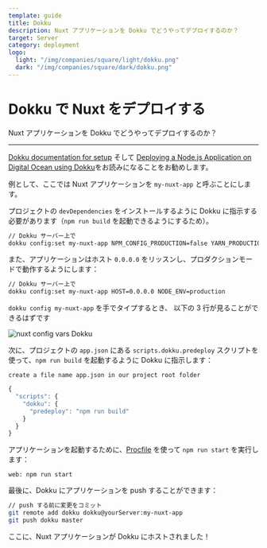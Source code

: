 ```yaml
---
template: guide
title: Dokku
description: Nuxt アプリケーションを Dokku でどうやってデプロイするのか？
target: Server
category: deployment
logo:
  light: "/img/companies/square/light/dokku.png"
  dark: "/img/companies/square/dark/dokku.png"
---
```


# Dokku で Nuxt をデプロイする

Nuxt アプリケーションを Dokku でどうやってデプロイするのか？

---

[Dokku documentation for setup](http://dokku.viewdocs.io/dokku/getting-started/installation/) そして [Deploying a Node.js Application on Digital Ocean using Dokku](http://jakeklassen.com/post/deploying-a-node-app-on-digital-ocean-using-dokku/)をお読みになることをお勧めします。

例として、ここでは Nuxt アプリケーションを `my-nuxt-app` と呼ぶことにします。

プロジェクトの `devDependencies` をインストールするように Dokku に指示する必要があります（`npm run build` を起動できるようにするため）。

```bash
// Dokku サーバー上で
dokku config:set my-nuxt-app NPM_CONFIG_PRODUCTION=false YARN_PRODUCTION=false
```

また、アプリケーションはホスト `0.0.0.0` をリッスンし、プロダクションモードで動作するようにします：

```bash
// Dokku サーバー上で
dokku config:set my-nuxt-app HOST=0.0.0.0 NODE_ENV=production
```

`dokku config my-nuxt-app` を手でタイプするとき、 以下の 3 行が見ることができるはずです

![nuxt config vars Dokku](https://i.imgur.com/9FNsaoQ.png)

次に、プロジェクトの `app.json` にある `scripts.dokku.predeploy` スクリプトを使って、`npm run build` を起動するように Dokku に指示します：

`create a file name app.json in our project root folder`

```js
{
  "scripts": {
    "dokku": {
      "predeploy": "npm run build"
    }
  }
}
```

アプリケーションを起動するために、[Procfile](http://dokku.viewdocs.io/dokku/deployment/methods/dockerfiles/#procfiles-and-multiple-processes) を使って `npm run start` を実行します：

```
web: npm run start
```

最後に、Dokku にアプリケーションを push することができます：

```bash
// push する前に変更をコミット
git remote add dokku dokku@yourServer:my-nuxt-app
git push dokku master
```

ここに、Nuxt アプリケーションが Dokku にホストされました！
